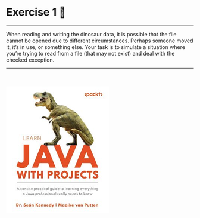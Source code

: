 # Exercise 1 📖

___
When reading and writing the dinosaur data, it is possible that the file cannot be opened due
to different circumstances. Perhaps someone moved it, it’s in use, or something else. Your task
is to simulate a situation where you’re trying to read from a file (that may not exist) and deal
with the checked exception.
___
<br /><br />
![LearningWithProjects.jpg](../LearningWithProjects.jpg)